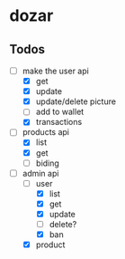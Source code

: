 # dozar

## Todos

-   [ ] make the user api
    -   [x] get
    -   [x] update
    -   [x] update/delete picture
    -   [ ] add to wallet
    -   [x] transactions
-   [ ] products api
    -   [x] list
    -   [x] get
    -   [ ] biding
-   [ ] admin api
    -   [ ] user
        -   [x] list
        -   [x] get
        -   [x] update
        -   [ ] delete?
        -   [x] ban
    -   [x] product
